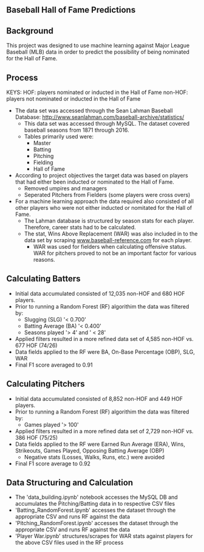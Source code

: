 ## Baseball Hall of Fame Predictions

## Background

This project was designed to use machine learning against Major League Baseball (MLB) data in order to predict the possibility of being nominated for the Hall of Fame.


## Process

KEYS:
    HOF: players nominated or inducted in the Hall of Fame
    non-HOF: players not nominated or inducted in the Hall of Fame

* The data set was accessed through the Sean Lahman Baseball Database: http://www.seanlahman.com/baseball-archive/statistics/
    * This data set was accessed through MySQL. The dataset covered baseball seasons from 1871 through 2016.
    * Tables primarily used were:
        * Master
        * Batting
        * Pitching
        * Fielding
        * Hall of Fame
* According to project objectives the target data was based on players that had either been inducted or nominated to the Hall of Fame.
    * Removed umpires and managers
    * Seperated Pitchers from Fielders (some players were cross overs)
* For a machine learning approach the data required also consisted of all other players who were not either inducted or nomitated for the Hall of Fame.
    * The Lahman database is structured by season stats for each player. Therefore, career stats had to be calculated.
    * The stat, Wins Above Replacement (WAR) was also included in to the data set by scraping www.baseball-reference.com for each player.
        * WAR was used for fielders when calculating offensive status. WAR for pitchers proved to not be an important factor for various reasons.

## Calculating Batters

* Initial data accumulated consisted of 12,035 non-HOF and 680 HOF players.
* Prior to running a Random Forest (RF) algorithim the data was filtered by:
    * Slugging (SLG) '< 0.700' 
    * Batting Average (BA) '< 0.400'
    * Seasons played '> 4' and ' < 28'
* Applied filters resulted in a more refined data set of 4,585 non-HOF vs. 677 HOF (74/26)
* Data fields applied to the RF were BA, On-Base Percentage (OBP), SLG, WAR
* Final F1 score averaged to 0.91 

## Calculating Pitchers

* Initial data accumulated consisted of 8,852 non-HOF and 449 HOF players.
* Prior to running a Random Forest (RF) algorithim the data was filtered by:
    * Games played '> 100'
* Applied filters resulted in a more refined data set of 2,729 non-HOF vs. 386 HOF (75/25)
* Data fields applied to the RF were Earned Run Average (ERA), Wins, Strikeouts, Games Played, Opposing Batting Average (OBP)
    * Negative stats (Losses, Walks, Runs, etc.) were avoided
* Final F1 score average to 0.92

## Data Structuring and Calculation

* The 'data_building.ipynb' notebook accesses the MySQL DB and accumulates the Pitching/Batting data in to respective CSV files
* 'Batting_RandomForest.ipynb' accesses the dataset through the appropriate CSV and runs RF against the data
* 'Pitching_RandomForest.ipynb' accesses the dataset through the appropriate CSV and runs RF against the data
* 'Player War.ipynb' structures/scrapes for WAR stats against players for the above CSV files used in the RF process
